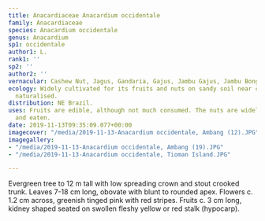```yaml
---
title: Anacardiaceae Anacardium occidentale
family: Anacardiaceae
species: Anacardium occidentale
genus: Anacardium
sp1: occidentale
author1: L.
rank1: ''
sp2: ''
author2: ''
vernacular: Cashew Nut, Jagus, Gandaria, Gajus, Jambu Gajus, Jambu Bongkok
ecology: Widely cultivated for its fruits and nuts on sandy soil near coast, often
  naturalised.
distribution: NE Brazil.
uses: Fruits are edible, although not much consumed. The nuts are widely harvested
  and eaten.
date: 2019-11-13T09:35:09.077+00:00
imagecover: "/media/2019-11-13-Anacardium occidentale, Ambang (12).JPG"
imagegallery:
- "/media/2019-11-13-Anacardium occidentale, Ambang (19).JPG"
- "/media/2019-11-13-Anacardium occidentale, Tioman Island.JPG"

---
```

Evergreen tree to 12 m tall with low spreading crown and stout crooked trunk. Leaves 7-18 cm long, obovate with blunt to rounded apex. Flowers c. 1.2 cm across, greenish tinged pink with red stripes. Fruits c. 3 cm long, kidney shaped seated on swollen fleshy yellow or red stalk (hypocarp).